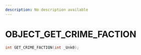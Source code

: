 ```yaml
---
description: No description available 
---
```


# OBJECT\_GET_CRIME_FACTION

```cpp
int GET_CRIME_FACTION(int _Unk0);
```